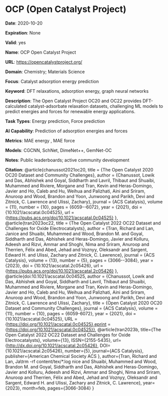 # OCP (Open Catalyst Project)

**Date**: 2020-10-20

**Expiration**: None

**Valid**: yes

**Name**: OCP  Open Catalyst Project 

**URL**: https://opencatalystproject.org/

**Domain**: Chemistry; Materials Science

**Focus**: Catalyst adsorption energy prediction

**Keyword**: DFT relaxations, adsorption energy, graph neural networks

**Description**: The Open Catalyst Project  OC20 and OC22  provides DFT-calculated catalyst-adsorbate  relaxation datasets, challenging ML models to predict energies and forces for  renewable energy applications. 

**Task Types**: Energy prediction, Force prediction

**AI Capability**: Prediction of adsorption energies and forces

**Metrics**: MAE  energy , MAE  force 

**Models**: CGCNN, SchNet, DimeNet++, GemNet-OC

**Notes**: Public leaderboards; active community development

**Citation**: @article{chanussot2021oc20, title     = {The Open Catalyst 2020  OC20  Dataset and Community Challenges}, author    = {Chanussot, Lowik and Das, Abhishek and Goyal, Siddharth and Lavril, Thibaut and Shuaibi, Muhammed and Riviere, Morgane and Tran, Kevin and Heras-Domingo, Javier and Ho, Caleb and Hu, Weihua and Palizhati, Aini and Sriram, Anuroop and Wood, Brandon and Yoon, Junwoong and Parikh, Devi and Zitnick, C. Lawrence and Ulissi, Zachary}, journal   = {ACS Catalysis}, volume    = {11}, number    = {10}, pages     = {6059--6072}, year      = {2021}, doi       = {10.1021/acscatal.0c04525}, url       = {https://pubs.acs.org/doi/10.1021/acscatal.0c04525} }, @article{tran2023oc22, title     = {The Open Catalyst 2022  OC22  Dataset and Challenges for Oxide Electrocatalysts}, author    = {Tran, Richard and Lan, Janice and Shuaibi, Muhammed and Wood, Brandon M. and Goyal, Siddharth and Das, Abhishek and Heras-Domingo, Javier and Kolluru, Adeesh and Rizvi, Ammar and Shoghi, Nima and Sriram, Anuroop and Therrien, Félix and Abed, Jehad and Voznyy, Oleksandr and Sargent, Edward H. and Ulissi, Zachary and Zitnick, C. Lawrence}, journal   = {ACS Catalysis}, volume    = {13}, number    = {5}, pages     = {3066--3084}, year      = {2023}, doi       = {10.1021/acscatal.2c05426}, url       = {https://pubs.acs.org/doi/10.1021/acscatal.2c05426} }, @article{doi:10.1021/acscatal.0c04525, author = {Chanussot, Lowik and Das, Abhishek and Goyal, Siddharth and Lavril, Thibaut and Shuaibi, Muhammed and Riviere, Morgane and Tran, Kevin and Heras-Domingo, Javier and Ho, Caleb and Hu, Weihua and Palizhati, Aini and Sriram, Anuroop and Wood, Brandon and Yoon, Junwoong and Parikh, Devi and Zitnick, C. Lawrence and Ulissi, Zachary}, title = {Open Catalyst 2020  OC20  Dataset and Community Challenges}, journal = {ACS Catalysis}, volume = {11}, number = {10}, pages = {6059-6072}, year = {2021}, doi = {10.1021/acscatal.0c04525}, URL = {https://doi.org/10.1021/acscatal.0c04525},eprint = {https://doi.org/10.1021/acscatal.0c04525}}, @article{tran2023b, title={The Open Catalyst 2022  OC22  Dataset and Challenges for Oxide Electrocatalysts}, volume={13}, ISSN={2155-5435}, url={http://dx.doi.org/10.1021/acscatal.2c05426}, DOI={10.1021/acscatal.2c05426}, number={5}, journal={ACS Catalysis}, publisher={American Chemical Society  ACS }, author={Tran, Richard and Lan, Ja\trm -rf content/tex/*.log nice and Shuaibi, Muhammed and Wood, Brandon M. and Goyal, Siddharth and Das, Abhishek and Heras-Domingo, Javier and Kolluru, Adeesh and Rizvi, Ammar and Shoghi, Nima and Sriram, Anuroop and Therrien, Félix and Abed, Jehad and Voznyy, Oleksandr and Sargent, Edward H. and Ulissi, Zachary and Zitnick, C. Lawrence}, year={2023}, month=feb, pages={3066-3084} }

